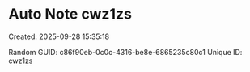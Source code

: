 ﻿# Auto Note cwz1zs
Created: 2025-09-28 15:35:18

Random GUID: c86f90eb-0c0c-4316-be8e-6865235c80c1
Unique ID: cwz1zs
